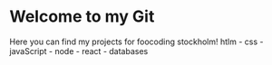 <html>
  <h1> Welcome to my Git </h1>
  
  Here you can find my projects for foocoding stockholm! 
htlm - css - javaScript - node - react - databases 

  </html>
  
